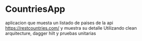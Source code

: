 # CountriesApp
aplicacion que muesta un listado de paises de la api https://restcountries.com/
y muestra su detalle
Utilizando clean arquitecture, dagger hilt y pruebas unitarias
